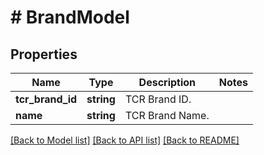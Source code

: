 # # BrandModel

## Properties

Name | Type | Description | Notes
------------ | ------------- | ------------- | -------------
**tcr_brand_id** | **string** | TCR Brand ID. |
**name** | **string** | TCR Brand Name. |

[[Back to Model list]](../../README.md#models) [[Back to API list]](../../README.md#endpoints) [[Back to README]](../../README.md)
